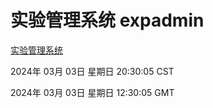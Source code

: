 # 实验管理系统 expadmin
[实验管理系统](http://219.139.197.65:56808/expadmin-782313d2-e1b1-4ea7-932e-3a55e6a1a4d0/)

2024年 03月 03日 星期日 20:30:05 CST

2024年 03月 03日 星期日 12:30:05 GMT
